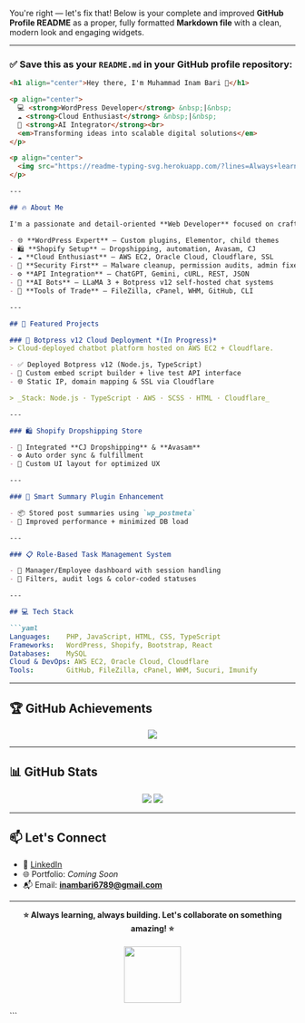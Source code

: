You're right — let's fix that! Below is your complete and improved **GitHub Profile README** as a proper, fully formatted **Markdown file** with a clean, modern look and engaging widgets.

---

### ✅ Save this as your `README.md` in your GitHub profile repository:

````markdown
<h1 align="center">Hey there, I'm Muhammad Inam Bari 👋</h1>

<p align="center">
  💻 <strong>WordPress Developer</strong> &nbsp;|&nbsp;
  ☁️ <strong>Cloud Enthusiast</strong> &nbsp;|&nbsp;
  🤖 <strong>AI Integrator</strong><br>
  <em>Transforming ideas into scalable digital solutions</em>
</p>

<p align="center">
  <img src="https://readme-typing-svg.herokuapp.com/?lines=Always+learning,+always+building!;Let’s+collaborate+on+something+amazing!&center=true&width=500&height=45&font=Fira%20Code&color=36BCF7&vCenter=true&pause=1000">
</p>

---

## 🔥 About Me

I'm a passionate and detail-oriented **Web Developer** focused on crafting high-performance digital products and automating manual workflows.

- 🌐 **WordPress Expert** – Custom plugins, Elementor, child themes
- 🛍 **Shopify Setup** – Dropshipping, automation, Avasam, CJ
- ☁️ **Cloud Enthusiast** – AWS EC2, Oracle Cloud, Cloudflare, SSL
- 🔐 **Security First** – Malware cleanup, permission audits, admin fixes
- ⚙️ **API Integration** – ChatGPT, Gemini, cURL, REST, JSON
- 🤖 **AI Bots** – LLaMA 3 + Botpress v12 self-hosted chat systems
- 🧰 **Tools of Trade** – FileZilla, cPanel, WHM, GitHub, CLI

---

## 🚀 Featured Projects

### 🤖 Botpress v12 Cloud Deployment *(In Progress)*
> Cloud-deployed chatbot platform hosted on AWS EC2 + Cloudflare.

- ✅ Deployed Botpress v12 (Node.js, TypeScript)
- 🧠 Custom embed script builder + live test API interface
- 🌐 Static IP, domain mapping & SSL via Cloudflare

> _Stack: Node.js · TypeScript · AWS · SCSS · HTML · Cloudflare_

---

### 🛍 Shopify Dropshipping Store

- 🔄 Integrated **CJ Dropshipping** & **Avasam**
- ⚙️ Auto order sync & fulfillment
- 🎨 Custom UI layout for optimized UX

---

### 📝 Smart Summary Plugin Enhancement

- 📦 Stored post summaries using `wp_postmeta`
- 🚀 Improved performance + minimized DB load

---

### 📋 Role-Based Task Management System

- 👥 Manager/Employee dashboard with session handling
- 📝 Filters, audit logs & color-coded statuses

---

## 💻 Tech Stack

```yaml
Languages:    PHP, JavaScript, HTML, CSS, TypeScript
Frameworks:   WordPress, Shopify, Bootstrap, React
Databases:    MySQL
Cloud & DevOps: AWS EC2, Oracle Cloud, Cloudflare
Tools:        GitHub, FileZilla, cPanel, WHM, Sucuri, Imunify
````

---

## 🏆 GitHub Achievements

<p align="center">
  <img src="https://github-profile-trophy.vercel.app/?username=inambari6789&theme=radical&row=1&column=6" />
</p>

---

## 📊 GitHub Stats

<p align="center">
  <img src="https://github-readme-stats.vercel.app/api?username=inambari6789&show_icons=true&theme=github_dark&hide_title=true&hide_border=true" />
  <img src="https://github-readme-stats.vercel.app/api/top-langs/?username=inambari6789&layout=compact&theme=github_dark&hide_border=true" />
</p>

---

## 📫 Let's Connect

* 💼 [LinkedIn](https://linkedin.com/in/muhammad-inam-bari-371a35210) <!-- Replace with your LinkedIn URL -->
* 🌐 Portfolio: *Coming Soon*
* 📬 Email: **[inambari6789@gmail.com](mailto:inambari6789@gmail.com)**

---

<p align="center">
  <strong>⭐ Always learning, always building. Let's collaborate on something amazing! ⭐</strong><br><br>
  <img src="https://media.giphy.com/media/L8K62iTDkzGX6/giphy.gif" width="100" />
</p>
```
